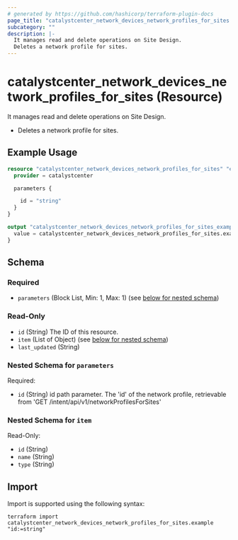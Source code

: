 ```yaml
---
# generated by https://github.com/hashicorp/terraform-plugin-docs
page_title: "catalystcenter_network_devices_network_profiles_for_sites Resource - terraform-provider-catalystcenter"
subcategory: ""
description: |-
  It manages read and delete operations on Site Design.
  Deletes a network profile for sites.
---
```


# catalystcenter_network_devices_network_profiles_for_sites (Resource)

It manages read and delete operations on Site Design.

- Deletes a network profile for sites.

## Example Usage

```terraform
resource "catalystcenter_network_devices_network_profiles_for_sites" "example" {
  provider = catalystcenter

  parameters {

    id = "string"
  }
}

output "catalystcenter_network_devices_network_profiles_for_sites_example" {
  value = catalystcenter_network_devices_network_profiles_for_sites.example
}
```

<!-- schema generated by tfplugindocs -->
## Schema

### Required

- `parameters` (Block List, Min: 1, Max: 1) (see [below for nested schema](#nestedblock--parameters))

### Read-Only

- `id` (String) The ID of this resource.
- `item` (List of Object) (see [below for nested schema](#nestedatt--item))
- `last_updated` (String)

<a id="nestedblock--parameters"></a>
### Nested Schema for `parameters`

Required:

- `id` (String) id path parameter. The 'id' of the network profile, retrievable from 'GET /intent/api/v1/networkProfilesForSites'


<a id="nestedatt--item"></a>
### Nested Schema for `item`

Read-Only:

- `id` (String)
- `name` (String)
- `type` (String)

## Import

Import is supported using the following syntax:

```shell
terraform import catalystcenter_network_devices_network_profiles_for_sites.example "id:=string"
```
